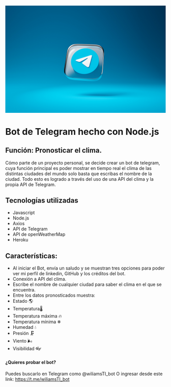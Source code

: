 ![imagen-telegram](./img/telegram.jpg)

# Bot de Telegram hecho con Node.js

## Función: Pronosticar el clima.

Cómo parte de un proyecto personal, se decide crear un bot de telegram, cuya función principal es poder mostrar en tiempo real el clima de las distintas ciudades del mundo solo basta que escribas el nombre de la ciudad. Todo esto es logrado a través del uso de una API del clima y la propia API de Telegram.

## Tecnologías utilizadas

- Javascript
- Node.js
- Axios
- API de Telegram
- API de openWeatherMap
- Heroku

## Características:

- Al iniciar el Bot, envía un saludo y se muestran tres opciones para poder ver mi perfil de linkedin, GitHub y los créditos del bot.
- Conexión a API del clima.
- Escribe el nombre de cualquier ciudad para saber el clima en el que se encuentra.
- Entre los datos pronosticados muestra:
- Estado 🌎
- Temperatura🌡
- Temperatura máxima 🔥
- Temperatura mínima ❄
- Humedad 💧
- Presión 🗜️
- Viento 🌬
- Visibilidad 👓

#### ¿Quieres probar el bot?

Puedes buscarlo en Telegram como @wiliamsTI_bot
O ingresar desde este link: https://t.me/wiliamsTI_bot
